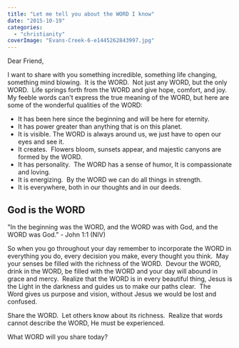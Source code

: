 ```yaml
---
title: "Let me tell you about the WORD I know"
date: "2015-10-19"
categories: 
  - "christianity"
coverImage: "Evans-Creek-6-e1445262843997.jpg"
---
```


Dear Friend,

I want to share with you something incredible, something life changing, something mind blowing.  It is the WORD.  Not just any WORD, but the only WORD.  Life springs forth from the WORD and give hope, comfort, and joy.  My feeble words can't express the true meaning of the WORD, but here are some of the wonderful qualities of the WORD:

- It has been here since the beginning and will be here for eternity.
- It has power greater than anything that is on this planet.
- It is visible. The WORD is always around us, we just have to open our eyes and see it.
- It creates.  Flowers bloom, sunsets appear, and majestic canyons are formed by the WORD.
- It has personality.  The WORD has a sense of humor, It is compassionate and loving.
- It is energizing.  By the WORD we can do all things in strength.
- It is everywhere, both in our thoughts and in our deeds.

## God is the WORD

"In the beginning was the WORD, and the WORD was with God, and the WORD was God." - John 1:1 (NIV)

So when you go throughout your day remember to incorporate the WORD in everything you do, every decision you make, every thought you think.  May your senses be filled with the richness of the WORD.  Devour the WORD, drink in the WORD, be filled with the WORD and your day will abound in grace and mercy.  Realize that the WORD is in every beautiful thing, Jesus is the Light in the darkness and guides us to make our paths clear.  The Word gives us purpose and vision, without Jesus we would be lost and confused.

Share the WORD.  Let others know about its richness.  Realize that words cannot describe the WORD, He must be experienced.

What WORD will you share today?
